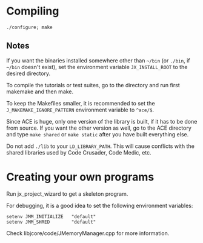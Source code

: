 Compiling
=========

`./configure; make`

Notes
-----

If you want the binaries installed somewhere other than `~/bin` (or
`./bin`, if `~/bin` doesn't exist), set the environment variable
`JX_INSTALL_ROOT` to the desired directory.

To compile the tutorials or test suites, go to the directory and run first
makemake and then make.

To keep the Makefiles smaller, it is recommended to set the
`J_MAKEMAKE_IGNORE_PATTERN` environment variable to `^ace/$`.

Since ACE is huge, only one version of the library is built, if it has to
be done from source.  If you want the other version as well, go to the ACE
directory and type `make shared` or `make static` after you have built
everything else.

Do not add `./lib` to your `LD_LIBRARY_PATH`.  This will cause conflicts
with the shared libraries used by Code Crusader, Code Medic, etc.

Creating your own programs
==========================

Run jx_project_wizard to get a skeleton program.

For debugging, it is a good idea to set the following environment variables:

    setenv JMM_INITIALIZE   "default"
    setenv JMM_SHRED        "default"

Check libjcore/code/JMemoryManager.cpp for more information.
